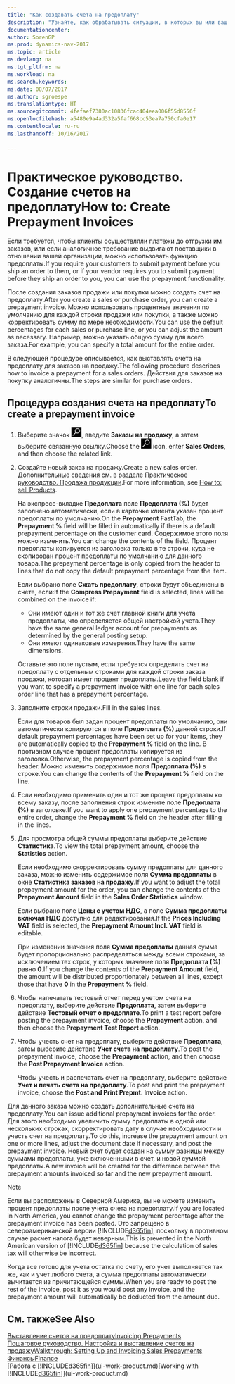 ```yaml
---
title: "Как создавать счета на предоплату"
description: "Узнайте, как обрабатывать ситуации, в которых вы или ваш поставщик требует предоплату."
documentationcenter: 
author: SorenGP
ms.prod: dynamics-nav-2017
ms.topic: article
ms.devlang: na
ms.tgt_pltfrm: na
ms.workload: na
ms.search.keywords: 
ms.date: 08/07/2017
ms.author: sgroespe
ms.translationtype: HT
ms.sourcegitcommit: 4fefaef7380ac10836fcac404eea006f55d8556f
ms.openlocfilehash: a5480e9a4ad332a5faf668cc53ea7a750cfa0e17
ms.contentlocale: ru-ru
ms.lasthandoff: 10/16/2017

---
```

# <a name="how-to-create-prepayment-invoices"></a><span data-ttu-id="e12d8-103">Практическое руководство. Создание счетов на предоплату</span><span class="sxs-lookup"><span data-stu-id="e12d8-103">How to: Create Prepayment Invoices</span></span>
<span data-ttu-id="e12d8-104">Если требуется, чтобы клиенты осуществляли платежи до отгрузки им заказов, или если аналогичное требование выдвигают поставщики в отношении вашей организации, можно использовать функцию предоплаты.</span><span class="sxs-lookup"><span data-stu-id="e12d8-104">If you require your customers to submit payment before you ship an order to them, or if your vendor requires you to submit payment before they ship an order to you, you can use the prepayment functionality.</span></span>  

<span data-ttu-id="e12d8-105">После создания заказов продажи или покупки можно создать счет на предоплату.</span><span class="sxs-lookup"><span data-stu-id="e12d8-105">After you create a sales or purchase order, you can create a prepayment invoice.</span></span> <span data-ttu-id="e12d8-106">Можно использовать процентные значения по умолчанию для каждой строки продажи или покупки, а также можно корректировать сумму по мере необходимости.</span><span class="sxs-lookup"><span data-stu-id="e12d8-106">You can use the default percentages for each sales or purchase line, or you can adjust the amount as necessary.</span></span> <span data-ttu-id="e12d8-107">Например, можно указать общую сумму для всего заказа.</span><span class="sxs-lookup"><span data-stu-id="e12d8-107">For example, you can specify a total amount for the entire order.</span></span>  

<span data-ttu-id="e12d8-108">В следующей процедуре описывается, как выставлять счета на предоплату для заказов на продажу.</span><span class="sxs-lookup"><span data-stu-id="e12d8-108">The following procedure describes how to invoice a prepayment for a sales orders.</span></span> <span data-ttu-id="e12d8-109">Действия для заказов на покупку аналогичны.</span><span class="sxs-lookup"><span data-stu-id="e12d8-109">The steps are similar for purchase orders.</span></span>  

## <a name="to-create-a-prepayment-invoice"></a><span data-ttu-id="e12d8-110">Процедура создания счета на предоплату</span><span class="sxs-lookup"><span data-stu-id="e12d8-110">To create a prepayment invoice</span></span>  
1. <span data-ttu-id="e12d8-111">Выберите значок ![Поиск страницы или отчета](media/ui-search/search_small.png "Значок поиска страницы или отчета"), введите **Заказы на продажу**, а затем выберите связанную ссылку.</span><span class="sxs-lookup"><span data-stu-id="e12d8-111">Choose the ![Search for Page or Report](media/ui-search/search_small.png "Search for Page or Report icon") icon, enter **Sales Orders**, and then choose the related link.</span></span>  
2. <span data-ttu-id="e12d8-112">Создайте новый заказ на продажу.</span><span class="sxs-lookup"><span data-stu-id="e12d8-112">Create a new sales order.</span></span> <span data-ttu-id="e12d8-113">Дополнительные сведения см. в разделе [Практическое руководство. Продажа продукции](sales-how-sell-products.md).</span><span class="sxs-lookup"><span data-stu-id="e12d8-113">For more information, see [How to: sell Products](sales-how-sell-products.md).</span></span>  

    <span data-ttu-id="e12d8-114">На экспресс-вкладке **Предоплата** поле **Предоплата (%)** будет заполнено автоматически, если в карточке клиента указан процент предоплаты по умолчанию.</span><span class="sxs-lookup"><span data-stu-id="e12d8-114">On the **Prepayment** FastTab, the **Prepayment %** field will be filled in automatically if there is a default prepayment percentage on the customer card.</span></span> <span data-ttu-id="e12d8-115">Содержимое этого поля можно изменить.</span><span class="sxs-lookup"><span data-stu-id="e12d8-115">You can change the contents of the field.</span></span> <span data-ttu-id="e12d8-116">Процент предоплаты копируется из заголовка только в те строки, куда не скопирован процент предоплаты по умолчанию для данного товара.</span><span class="sxs-lookup"><span data-stu-id="e12d8-116">The prepayment percentage is only copied from the header to lines that do not copy the default prepayment percentage from the item.</span></span>  

    <span data-ttu-id="e12d8-117">Если выбрано поле **Сжать предоплату**, строки будут объединены в счете, если:</span><span class="sxs-lookup"><span data-stu-id="e12d8-117">If the **Compress Prepayment** field is selected, lines will be combined on the invoice if:</span></span>  
    - <span data-ttu-id="e12d8-118">Они имеют один и тот же счет главной книги для учета предоплаты, что определяется общей настройкой учета.</span><span class="sxs-lookup"><span data-stu-id="e12d8-118">They have the same general ledger account for prepayments as determined by the general posting setup.</span></span>  
    - <span data-ttu-id="e12d8-119">Они имеют одинаковые измерения.</span><span class="sxs-lookup"><span data-stu-id="e12d8-119">They have the same dimensions.</span></span>  

    <span data-ttu-id="e12d8-120">Оставьте это поле пустым, если требуется определить счет на предоплату с отдельным строками для каждой строки заказа продажи, которая имеет процент предоплаты.</span><span class="sxs-lookup"><span data-stu-id="e12d8-120">Leave the field blank if you want to specify a prepayment invoice with one line for each sales order line that has a prepayment percentage.</span></span>  

3. <span data-ttu-id="e12d8-121">Заполните строки продажи.</span><span class="sxs-lookup"><span data-stu-id="e12d8-121">Fill in the sales lines.</span></span>  

    <span data-ttu-id="e12d8-122">Если для товаров был задан процент предоплаты по умолчанию, они автоматически копируются в поле **Предоплата (%)** данной строки.</span><span class="sxs-lookup"><span data-stu-id="e12d8-122">If default prepayment percentages have been set up for your items, they are automatically copied to the **Prepayment %** field on the line.</span></span> <span data-ttu-id="e12d8-123">В противном случае процент предоплаты копируется из заголовка.</span><span class="sxs-lookup"><span data-stu-id="e12d8-123">Otherwise, the prepayment percentage is copied from the header.</span></span> <span data-ttu-id="e12d8-124">Можно изменить содержимое поля **Предоплата (%)** в строке.</span><span class="sxs-lookup"><span data-stu-id="e12d8-124">You can change the contents of the **Prepayment %** field on the line.</span></span>  
4. <span data-ttu-id="e12d8-125">Если необходимо применить один и тот же процент предоплаты ко всему заказу, после заполнения строк измените поле **Предоплата (%)** в заголовке.</span><span class="sxs-lookup"><span data-stu-id="e12d8-125">If you want to apply one prepayment percentage to the entire order, change the **Prepayment %** field on the header after filling in the lines.</span></span>  
5. <span data-ttu-id="e12d8-126">Для просмотра общей суммы предоплаты выберите действие **Статистика**.</span><span class="sxs-lookup"><span data-stu-id="e12d8-126">To view the total prepayment amount, choose the **Statistics** action.</span></span>

    <span data-ttu-id="e12d8-127">Если необходимо скорректировать сумму предоплаты для данного заказа, можно изменить содержимое поля **Сумма предоплаты** в окне **Статистика заказов на продажу**.</span><span class="sxs-lookup"><span data-stu-id="e12d8-127">If you want to adjust the total prepayment amount for the order, you can change the contents of the **Prepayment Amount** field in the **Sales Order Statistics** window.</span></span>  

    <span data-ttu-id="e12d8-128">Если выбрано поле **Цены с учетом НДС**, а поле **Сумма предоплаты включая НДС** доступно для редактирования.</span><span class="sxs-lookup"><span data-stu-id="e12d8-128">If the **Prices Including VAT** field is selected, the **Prepayment Amount Incl. VAT** field is editable.</span></span>  

    <span data-ttu-id="e12d8-129">При изменении значения поля **Сумма предоплаты** данная сумма будет пропорционально распределяться между всеми строками, за исключением тех строк, у которых значение поля **Предоплата (%)** равно **0**.</span><span class="sxs-lookup"><span data-stu-id="e12d8-129">If you change the contents of the **Prepayment Amount** field, the amount will be distributed proportionately between all lines, except those that have **0** in the **Prepayment %** field.</span></span>  
6. <span data-ttu-id="e12d8-130">Чтобы напечатать тестовый отчет перед учетом счета на предоплату, выберите действие **Предоплата**, затем выберите действие **Тестовый отчет о предоплате**.</span><span class="sxs-lookup"><span data-stu-id="e12d8-130">To print a test report before posting the prepayment invoice, choose the **Prepayment** action, and then choose the **Prepayment Test Report** action.</span></span>  
7. <span data-ttu-id="e12d8-131">Чтобы учесть счет на предоплату, выберите действие **Предоплата**, затем выберите действие **Учет счета на предоплату**.</span><span class="sxs-lookup"><span data-stu-id="e12d8-131">To post the prepayment invoice, choose the **Prepayment** action, and then choose the **Post Prepayment Invoice** action.</span></span>  

    <span data-ttu-id="e12d8-132">Чтобы учесть и распечатать счет на предоплату, выберите действие **Учет и печать счета на предоплату**.</span><span class="sxs-lookup"><span data-stu-id="e12d8-132">To post and print the prepayment invoice, choose the **Post and Print Prepmt. Invoice** action.</span></span>  

<span data-ttu-id="e12d8-133">Для данного заказа можно создать дополнительные счета на предоплату.</span><span class="sxs-lookup"><span data-stu-id="e12d8-133">You can issue additional prepayment invoices for the order.</span></span> <span data-ttu-id="e12d8-134">Для этого необходимо увеличить сумму предоплаты в одной или нескольких строках, скорректировать дату в случае необходимости и учесть счет на предоплату.</span><span class="sxs-lookup"><span data-stu-id="e12d8-134">To do this, increase the prepayment amount on one or more lines, adjust the document date if necessary, and post the prepayment invoice.</span></span> <span data-ttu-id="e12d8-135">Новый счет будет создан на сумму разницы между суммами предоплаты, уже включенными в счет, и новой суммой предоплаты.</span><span class="sxs-lookup"><span data-stu-id="e12d8-135">A new invoice will be created for the difference between the prepayment amounts invoiced so far and the new prepayment amount.</span></span>  

> [!NOTE]  
>  <span data-ttu-id="e12d8-136">Если вы расположены в Северной Америке, вы не можете изменить процент предоплаты после учета счета на предоплату.</span><span class="sxs-lookup"><span data-stu-id="e12d8-136">If you are located in North America, you cannot change the prepayment percentage after the prepayment invoice has been posted.</span></span> <span data-ttu-id="e12d8-137">Это запрещено в североамериканской версии [!INCLUDE[d365fin](includes/d365fin_md.md)], поскольку в противном случае расчет налога будет неверным.</span><span class="sxs-lookup"><span data-stu-id="e12d8-137">This is prevented in the North American version of [!INCLUDE[d365fin](includes/d365fin_md.md)] because the calculation of sales tax will otherwise be incorrect.</span></span>  

 <span data-ttu-id="e12d8-138">Когда все готово для учета остатка по счету, его учет выполняется так же, как и учет любого счета, а сумма предоплаты автоматически вычитается из причитающейся суммы.</span><span class="sxs-lookup"><span data-stu-id="e12d8-138">When you are ready to post the rest of the invoice, post it as you would post any invoice, and the prepayment amount will automatically be deducted from the amount due.</span></span>  

## <a name="see-also"></a><span data-ttu-id="e12d8-139">См. также</span><span class="sxs-lookup"><span data-stu-id="e12d8-139">See Also</span></span>  
[<span data-ttu-id="e12d8-140">Выставление счетов на предоплату</span><span class="sxs-lookup"><span data-stu-id="e12d8-140">Invoicing Prepayments</span></span>](finance-invoice-prepayments.md)  
[<span data-ttu-id="e12d8-141">Пошаговое руководство. Настройка и выставление счетов на продажу</span><span class="sxs-lookup"><span data-stu-id="e12d8-141">Walkthrough: Setting Up and Invoicing Sales Prepayments</span></span>](walkthrough-setting-up-and-invoicing-sales-prepayments.md)  
[<span data-ttu-id="e12d8-142">Финансы</span><span class="sxs-lookup"><span data-stu-id="e12d8-142">Finance</span></span>](finance.md)  
<span data-ttu-id="e12d8-143">[Работа с [!INCLUDE[d365fin](includes/d365fin_md.md)]](ui-work-product.md)</span><span class="sxs-lookup"><span data-stu-id="e12d8-143">[Working with [!INCLUDE[d365fin](includes/d365fin_md.md)]](ui-work-product.md)</span></span>

